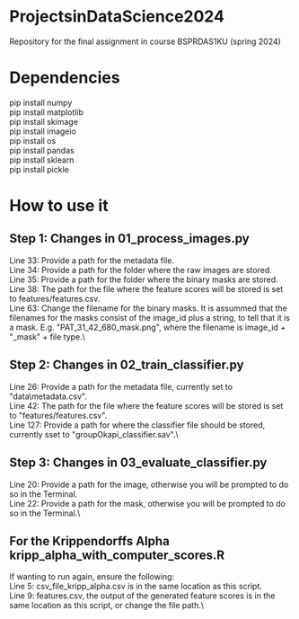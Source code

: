 # ProjectsinDataScience2024
Repository for the final assignment in course BSPRDAS1KU (spring 2024)

# Dependencies
pip install numpy\
pip install matplotlib\
pip install skimage\
pip install imageio\
pip install os\
pip install pandas\
pip install sklearn\
pip install pickle

# How to use it
## Step 1: Changes in 01_process_images.py
Line 33: Provide a path for the metadata file.\
Line 34: Provide a path for the folder where the raw images are stored.\
Line 35: Provide a path for the folder where the binary masks are stored.\
Line 38: The path for the file where the feature scores will be stored is set to features/features.csv.\
Line 63: Change the filename for the binary masks. It is assummed that the filenames for the masks consist of the image_id plus a string, to tell that it is a mask. E.g. "PAT_31_42_680_mask.png", where the filename is image_id + "_mask" + file type.\

## Step 2: Changes in 02_train_classifier.py
Line 26: Provide a path for the metadata file, currently set to "data\metadata.csv".\
Line 42: The path for the file where the feature scores will be stored is set to "features/features.csv".\
Line 127: Provide a path for where the classifier file should be stored, currently sset to "groupOkapi_classifier.sav".\

## Step 3: Changes in 03_evaluate_classifier.py
Line 20: Provide a path for the image, otherwise you will be prompted to do so in the Terminal.\
Line 22: Provide a path for the mask, otherwise you will be prompted to do so in the Terminal.\

## For the Krippendorffs Alpha kripp_alpha_with_computer_scores.R
If wanting to run again, ensure the following:\
Line 5: csv_file_kripp_alpha.csv is in the same location as this script.\
Line 9: features.csv, the output of the generated feature scores is in the same location as this script, or change the file path.\

